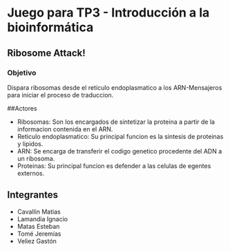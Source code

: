 # Juego para TP3 - Introducción a la bioinformática

## Ribosome Attack!

### Objetivo
Dispara ribosomas desde el reticulo endoplasmatico a los ARN-Mensajeros para iniciar el proceso de traduccion.

##Actores
- Ribosomas: Son los encargados de sintetizar la proteina a partir de la informacion contenida en el ARN.
- Reticulo endoplasmatico: Su principal funcion es la sintesis de proteinas y lipidos.
- ARN: Se encarga de transferir el codigo genetico procedente del ADN a un ribosoma.
- Proteinas: Su principal funcion es defender a las celulas de egentes externos.

## Integrantes
- Cavallin Matias
- Lamandia Ignacio
- Matas Esteban
- Tomé Jeremías
- Veliez Gastón
